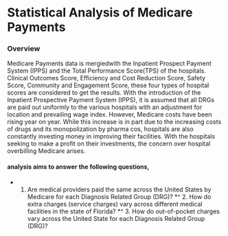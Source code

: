 # Statistical Analysis of Medicare Payments
### Overview
Medicare Payments data is mergiedwith the Inpatient Prospect Payment System (IPPS) and the Total Performance Score(TPS) of the hospitals. Clinical Outcomes Score, Efficiency and Cost Reduction Score, Safety Score, Community and Engagement Score, these four types of hospital scores are considered to get the results. With the introduction of the Inpatient Prospective Payment System (IPPS), it is assumed that all DRGs are paid out uniformly to the various hospitals with an adjustment for location and prevailing wage index. However, Medicare costs have been rising year on year. While this increase is in part due to the increasing costs of drugs and its monopolization by pharma cos, hospitals are also constantly investing money in improving their facilities. With the hospitals seeking to make a profit on their investments, the concern over hospital overbilling Medicare arises.

#### analysis aims to answer the following questions,
- 1. Are medical providers paid the same across the United States by Medicare for each Diagnosis Related Group (DRG)?
*^ 2. How do extra charges (service charges) vary across different medical facilities in the state of Florida?
*^ 3. How do out-of-pocket charges vary across the United State for each Diagnosis Related Group (DRG)?


